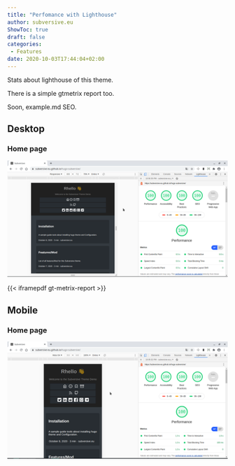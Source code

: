 ```yaml
---
title: "Perfomance with Lighthouse"
author: subversive.eu
ShowToc: true
draft: false
categories:
 - Features
date: 2020-10-03T17:44:04+02:00
---
```


Stats about lighthouse of this theme.
<!--more-->

There is a simple gtmetrix report  too.

Soon, example.md SEO.

## Desktop

### Home page

![](/media/home-page-desktop.png "home page lighthouse")

{{< iframepdf gt-metrix-report >}}

## Mobile

### Home page

![](/media/home-page-mobile.png "home page lighthouse")
